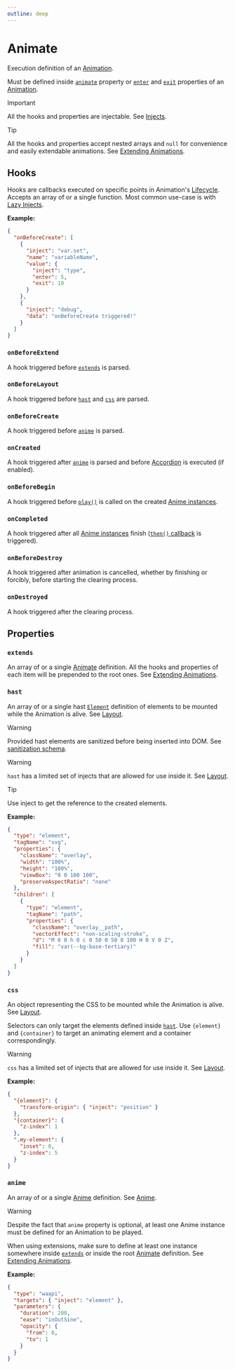 ```yaml
---
outline: deep
---
```


# Animate

Execution definition of an [Animation](./animation).

Must be defined inside [`animate`](./animation#animate) property or [`enter`](./animation#enter) and [`exit`](./animation#exit) properties of an [Animation](./animation).

> [!IMPORTANT]
> All the hooks and properties are injectable. See [Injects](/create/injects).

> [!TIP]
> All the hooks and properties accept nested arrays and `null`
> for convenience and easily extendable animations. See [Extending Animations](/create/extending-animations).

## Hooks

Hooks are callbacks executed on specific points in Animation's [Lifecycle](/create/lifecycle).
Accepts an array of or a single function. Most common use-case is with [Lazy Injects](/create/injects#lazy-injects).

**Example:**
```json
{
  "onBeforeCreate": [
    {
      "inject": "var.set",
      "name": "variableName",
      "value": {
        "inject": "type",
        "enter": 5,
        "exit": 10
      }
    },
    {
      "inject": "debug",
      "data": "onBeforeCreate triggered!"
    }
  ]
}
```

### `onBeforeExtend` <Badge type="info" text="optional" />

A hook triggered before [`extends`](#extends) is parsed. 

### `onBeforeLayout` <Badge type="info" text="optional" />

A hook triggered before [`hast`](#hast) and [`css`](#css) are parsed.

### `onBeforeCreate` <Badge type="info" text="optional" />

A hook triggered before [`anime`](#anime) is parsed.

### `onCreated` <Badge type="info" text="optional" />

A hook triggered after [`anime`](#anime) is parsed and before [Accordion](/create/accordions) is executed (if enabled).

### `onBeforeBegin` <Badge type="info" text="optional" />

A hook triggered before [`play()`](https://animejs.com/documentation/animation/animation-methods/play) is called on the created [Anime instances](/create/anime).

### `onCompleted` <Badge type="info" text="optional" />

A hook triggered after all [Anime instances](/create/anime) finish ([`then()` callback](https://animejs.com/documentation/animation/animation-callbacks/then) is triggered).

### `onBeforeDestroy` <Badge type="info" text="optional" />

A hook triggered after animation is cancelled, whether by finishing or forcibly, before starting the clearing process.

### `onDestroyed` <Badge type="info" text="optional" />

A hook triggered after the clearing process.

## Properties

### `extends` <Badge type="info" text="optional" />

An array of or a single [Animate](./animate) definition.
All the hooks and properties of each item will be prepended to the root ones.
See [Extending Animations](/create/extending-animations).

### `hast` <Badge type="info" text="optional" />

An array of or a single hast [`Element`](https://github.com/syntax-tree/hast?tab=readme-ov-file#element) definition of elements to be mounted while the Animation is alive. See [Layout](/create/layout#hast).

> [!WARNING]
> Provided hast elements are sanitized before being inserted into DOM. See [sanitization schema](https://github.com/arg0NNY/BetterAnimations/blob/main/shared/animation/hastSanitizeSchema.js).

> [!WARNING]
> `hast` has a limited set of injects that are allowed for use inside it. See [Layout](/create/layout#inject-restrictions).

> [!TIP]
> Use inject <InjectRef inject="hast" /> to get the reference to the created elements.

**Example:**
```json
{
  "type": "element",
  "tagName": "svg",
  "properties": {
    "className": "overlay",
    "width": "100%",
    "height": "100%",
    "viewBox": "0 0 100 100",
    "preserveAspectRatio": "none"
  },
  "children": [
    {
      "type": "element",
      "tagName": "path",
      "properties": {
        "className": "overlay__path",
        "vectorEffect": "non-scaling-stroke",
        "d": "M 0 0 h 0 c 0 50 0 50 0 100 H 0 V 0 Z",
        "fill": "var(--bg-base-tertiary)"
      }
    }
  ]
}
```

### `css` <Badge type="info" text="optional" />

An object representing the CSS to be mounted while the Animation is alive. See [Layout](/create/layout#css).

Selectors can only target the elements defined inside [`hast`](#hast). Use `{element}` and `{container}` to target an animating element and a container correspondingly.

> [!WARNING]
> `css` has a limited set of injects that are allowed for use inside it. See [Layout](/create/layout#inject-restrictions).

**Example:**
```json
{
  "{element}": {
    "transform-origin": { "inject": "position" }
  },
  "{container}": {
    "z-index": 1
  },
  ".my-element": {
    "inset": 0,
    "z-index": 5
  }
}
```

### `anime` <Badge type="info" text="optional" />

An array of or a single [Anime](./anime) definition. See [Anime](/create/anime).

> [!WARNING]
> Despite the fact that `anime` property is optional, at least one Anime instance must be defined for an Animation to be played.
> 
> When using extensions, make sure to define at least one instance somewhere inside [`extends`](#extends) or inside the root [Animate](./animate) definition. See [Extending Animations](/create/extending-animations).

**Example:**
```json
{
  "type": "waapi",
  "targets": { "inject": "element" },
  "parameters": {
    "duration": 200,
    "ease": "inOutSine",
    "opacity": {
      "from": 0,
      "to": 1
    }
  }
}
```
